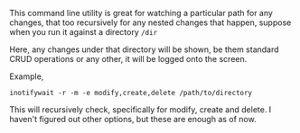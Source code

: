 This command line utility is great for watching a particular path for any changes, that too recursively for any nested changes that happen, 
suppose when you run it against a directory `/dir`

Here, any changes under that directory will be shown, be them standard CRUD operations or any other, it will be logged onto the screen.

Example,

```
inotifywait -r -m -e modify,create,delete /path/to/directory
```

This will recursively check, specifically for modify, create and delete. I haven't figured out other options, but these are enough as of now.
